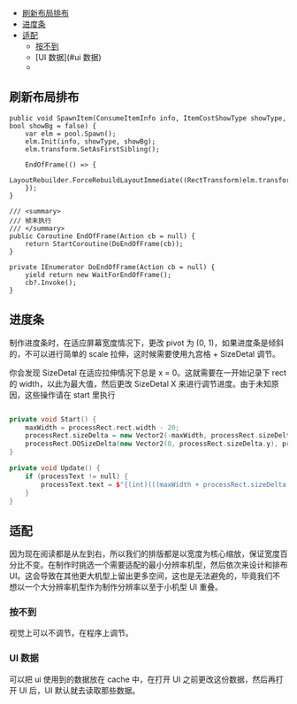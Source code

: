 
- [刷新布局排布](#刷新布局排布)
- [进度条](#进度条)
- [适配](#适配)
  - [按不到](#按不到)
  - [UI 数据](#ui 数据)
  - [](#)

## 刷新布局排布
    public void SpawnItem(ConsumeItemInfo info, ItemCostShowType showType, bool showBg = false) {
        var elm = pool.Spawn();
        elm.Init(info, showType, showBg);
        elm.transform.SetAsFirstSibling();

        EndOfFrame(() => {
            LayoutRebuilder.ForceRebuildLayoutImmediate((RectTransform)elm.transform);
        });
    }

    /// <summary>
    /// 帧末执行
    /// </summary>
    public Coroutine EndOfFrame(Action cb = null) {
        return StartCoroutine(DoEndOfFrame(cb));
    }

    private IEnumerator DoEndOfFrame(Action cb = null) {
        yield return new WaitForEndOfFrame();
        cb?.Invoke();
    }
## 进度条

制作进度条时，在适应屏幕宽度情况下，更改 pivot 为 (0, 1)，如果进度条是倾斜的，不可以进行简单的 scale 拉伸，这时候需要使用九宫格 + SizeDetal 调节。

你会发现 SizeDetal 在适应拉伸情况下总是 x = 0。这就需要在一开始记录下 rect 的 width，以此为最大值，然后更改 SizeDetal X 来进行调节进度。由于未知原因，这些操作请在 start 里执行

```Cpp

private void Start() {
    maxWidth = processRect.rect.width - 20;
    processRect.sizeDelta = new Vector2(-maxWidth, processRect.sizeDelta.y);
    processRect.DOSizeDelta(new Vector2(0, processRect.sizeDelta.y), processTime);
}

private void Update() {
    if (processText != null) {
        processText.text = $"{(int)(((maxWidth + processRect.sizeDelta.x) / maxWidth) * 100)}%";
    }
}

```

## 适配

因为现在阅读都是从左到右，所以我们的排版都是以宽度为核心缩放，保证宽度百分比不变。在制作时挑选一个需要适配的最小分辨率机型，然后依次来设计和排布 UI。这会导致在其他更大机型上留出更多空间，这也是无法避免的，毕竟我们不想以一个大分辨率机型作为制作分辨率以至于小机型 UI 重叠。

### 按不到

视觉上可以不调节，在程序上调节。

### UI 数据

可以把 ui 使用到的数据放在 cache 中，在打开 UI 之前更改这份数据，然后再打开 UI 后，UI 默认就去读取那些数据。

### 